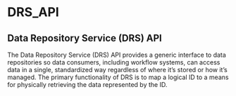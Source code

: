 # DRS_API
## Data Repository Service (DRS) API

The Data Repository Service (DRS) API provides a generic interface to data repositories so data consumers, including workflow systems, can access data in a single, standardized way regardless of where it’s stored or how it’s managed. The primary functionality of DRS is to map a logical ID to a means for physically retrieving the data represented by the ID.
